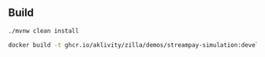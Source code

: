 ## Build

```bash
./mvnw clean install
```

```bash
docker build -t ghcr.io/aklivity/zilla/demos/streampay-simulation:develop-SNAPSHOT .
```
